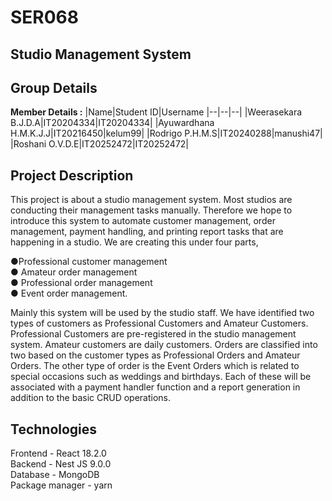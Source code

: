 # SER068
## Studio Management System
## Group Details

**Member Details :**
|Name|Student ID|Username
|--|--|--|
|Weerasekara B.J.D.A|IT20204334|IT20204334|
|Ayuwardhana H.M.K.J.J|IT20216450|kelum99|
|Rodrigo P.H.M.S|IT20240288|manushi47|
|Roshani O.V.D.E|IT20252472|IT20252472|

## Project Description
This project is about a studio management system. Most studios are conducting their management tasks manually. Therefore we hope to introduce this system to automate customer management, order management, payment handling, and printing report tasks that are happening in a studio. We are creating this under four parts,

●Professional customer management  
●	Amateur order management  
●	Professional order management  
●	Event order management. 

Mainly this system will be used by the studio staff. We have identified two types of customers as Professional Customers and Amateur Customers. Professional Customers are pre-registered in the studio management system. Amateur customers are daily customers. Orders are classified into two based on the customer types as Professional Orders and Amateur Orders. The other type of order is the Event Orders which is related to special occasions such as weddings and birthdays. Each of these will be associated with a payment handler function and a report generation in addition to the basic CRUD operations.

## Technologies
Frontend - React 18.2.0   
Backend - Nest JS 9.0.0    
Database - MongoDB   
Package manager - yarn    
